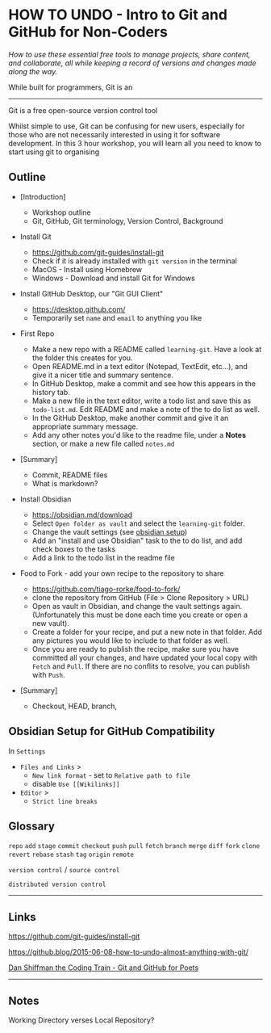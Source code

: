 # HOW TO UNDO - Intro to Git and GitHub for Non-Coders

_How to use these essential free tools to manage projects, share content, and collaborate, all while keeping a record of versions and changes made along the way._


While built for programmers, Git is an 


---

Git is a free open-source version control tool



Whilst simple to use, Git can be confusing for new users, especially for those who are not necessarily interested in using it for software development.  In this 3 hour workshop, you will learn all you need to know to start using git to organising



## Outline

- [Introduction]
	- Workshop outline
	- Git, GitHub, Git terminology, Version Control, Background

- Install Git
	- https://github.com/git-guides/install-git
	- Check if it is already installed with `git version` in the terminal
	- MacOS - Install using Homebrew
	- Windows - Download and install Git for Windows

- Install GitHub Desktop, our "Git GUI Client"
	- https://desktop.github.com/
	- Temporarily set `name` and `email` to anything you like

- First Repo
	- Make a new repo with a README called `learning-git`.  Have a look at the folder this creates for you.
	- Open README.md in a text editor (Notepad, TextEdit, etc...), and give it a nicer title and summary sentence.
	- In GitHub Desktop, make a commit and see how this appears in the history tab.
	- Make a new file in the text editor, write a todo list and save this as `todo-list.md`.  Edit README and make a note of the to do list as well.
	- In the GitHub Desktop, make another commit and give it an appropriate summary message.
	- Add any other notes you'd like to the readme file, under a **Notes** section, or make a new file called `notes.md`

- [Summary]
	- Commit, README files
	- What is markdown?

- Install Obsidian
	- https://obsidian.md/download
	- Select `Open folder as vault` and select the `learning-git` folder.
	- Change the vault settings (see [obsidian setup](#Obsidian-Setup-for-GitHub-Compatibility))
	- Add an "install and use Obsidian" task to the to do list, and add check boxes to the tasks
	- Add a link to the todo list in the readme file

- Food to Fork - add your own recipe to the repository to share
	- https://github.com/tiago-rorke/food-to-fork/
	- clone the repository from GitHub (File > Clone Repository > URL)
	- Open as vault in Obsidian, and change the vault settings again. (Unfortunately this must be done each time you create or open a new vault).
	- Create a folder for your recipe, and put a new note in that folder.  Add any pictures you would like to include to that folder as well.
	- Once you are ready to publish the recipe, make sure you have committed all your changes, and have updated your local copy with `Fetch` and `Pull`.  If there are no conflits to resolve, you can publish with `Push`.

- [Summary]
	- Checkout, HEAD, branch, 


## Obsidian Setup for GitHub Compatibility

In `Settings`

 - `Files and Links` >
	- `New link format` - set to `Relative path to file`
	- disable `Use [[Wikilinks]]`
 - `Editor` >
 	- `Strict line breaks`



## Glossary

`repo`
`add`
`stage`
`commit`
`checkout`
`push`
`pull`
`fetch`
`branch`
`merge`
`diff`
`fork`
`clone`
`revert`
`rebase`
`stash`
`tag`
`origin`
`remote`


`version control` / `source control`

`distributed version control`


---

## Links

https://github.com/git-guides/install-git

https://github.blog/2015-06-08-how-to-undo-almost-anything-with-git/

[Dan Shiffman the Coding Train - Git and GitHub for Poets](https://www.youtube.com/playlist?list=PLRqwX-V7Uu6ZF9C0YMKuns9sLDzK6zoiV)


---

## Notes

Working Directory verses Local Repository?
